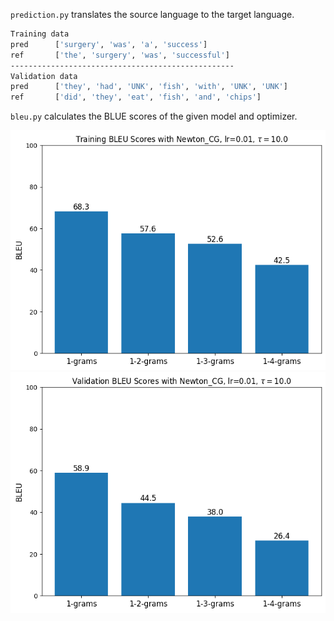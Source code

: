 `prediction.py` translates the source language to the target language.

```sh
Training data
pred      ['surgery', 'was', 'a', 'success']
ref       ['the', 'surgery', 'was', 'successful']
--------------------------------------------------
Validation data
pred      ['they', 'had', 'UNK', 'fish', 'with', 'UNK', 'UNK']
ref       ['did', 'they', 'eat', 'fish', 'and', 'chips']
```

`bleu.py` calculates the BLUE scores of the given model and optimizer.

<p align="center">
  <img src="data/samples35644_2layers_10heads_256dff/Newton_CG_lr0.01_tau10.0/bleu_Newton_CG_lr0.01_tau10.0_tr.png" alt="tr" width="600"/>
  <img src="data/samples35644_2layers_10heads_256dff/Newton_CG_lr0.01_tau10.0/bleu_Newton_CG_lr0.01_tau10.0_val.png" alt="val" width="600"/>
</p>
